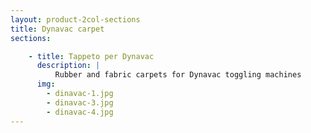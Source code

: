```yaml
---
layout: product-2col-sections
title: Dynavac carpet
sections:

    - title: Tappeto per Dynavac
      description: |
          Rubber and fabric carpets for Dynavac toggling machines
      img:
        - dinavac-1.jpg
        - dinavac-3.jpg
        - dinavac-4.jpg
---
```

